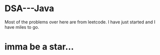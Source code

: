 # DSA---Java
Most of the problems over here are from leetcode. I have just started and I have miles to go. 
# imma be a star...
    
